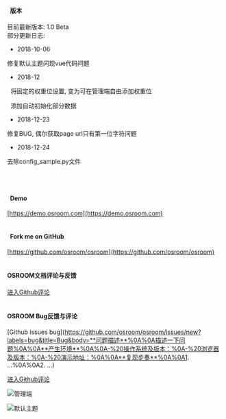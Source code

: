 #### &nbsp;&nbsp;版本
目前最新版本: 1.0 Beta
<br/>
部分更新日志:

- 2018-10-06

修复默认主题闪现vue代码问题

- 2018-12

&nbsp;&nbsp;将固定的权重位设置, 变为可在管理端自由添加权重位

&nbsp;&nbsp;添加自动初始化部分数据

- 2018-12-23

修复BUG, 偶尔获取page url只有第一位字符问题


- 2018-12-24

去除config_sample.py文件

<br/><br/>
#### &nbsp;&nbsp;Demo
[https://demo.osroom.com](https://demo.osroom.com)
<br/><br/>
#### &nbsp;&nbsp;Fork me on GitHub
[https://github.com/osroom/osroom](https://github.com/osroom/osroom)
<br/><br/>
#### OSROOM文档评论与反馈
[进入Github评论](https://github.com/osroom/osroom-doc/issues/new?labels=comment&title=Comment&body=说点什么吧！请使用文明用语)
<br/><br/>
#### OSROOM Bug反馈与评论
[Github issues bug](https://github.com/osroom/osroom/issues/new?labels=bug&title=Bug&body=**问题描述**%0A%0A描述一下问题%0A%0A**产生环境**%0A%0A-%20操作系统及版本：%0A-%20浏览器及版本：%0A-%20演示地址：%0A%0A**复现步奏**%0A%0A1. ...%0A%0A2. ...)

[进入Github评论](https://github.com/osroom/osroom/issues/new?labels=comment&title=Bug&body=说点什么吧！请使用文明用语)

![管理端](./imgs/demo/images.png)

![默认主题](./imgs/demo/demo.png)
